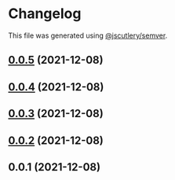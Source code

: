 # Changelog

This file was generated using [@jscutlery/semver](https://github.com/jscutlery/semver).

## [0.0.5](https://github.com/onedaycat/jaco/compare/deploy-0.0.4...deploy-0.0.5) (2021-12-08)



## [0.0.4](https://github.com/onedaycat/jaco/compare/deploy-0.0.3...deploy-0.0.4) (2021-12-08)



## [0.0.3](https://github.com/onedaycat/jaco/compare/deploy-0.0.2...deploy-0.0.3) (2021-12-08)



## [0.0.2](https://github.com/onedaycat/jaco/compare/deploy-0.0.1...deploy-0.0.2) (2021-12-08)



## 0.0.1 (2021-12-08)
